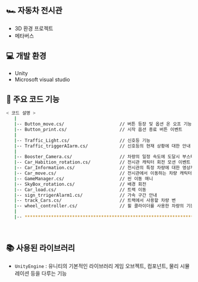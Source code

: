 ## 🏎 자동차 전시관

- 3D 환경 프로젝트
- 메타버스

## 💻 개발 환경
- Unity
- Microsoft visual studio
  
## 📂 주요 코드 기능

```bash
< 코드 설명 >
   |
   |-- Button_move.cs/                     // 버튼 등장 및 옵션 온 오프 기능
   |-- Button_print.cs/                    // 시작 옵션 종료 버튼 이벤트
   |
   |-- Traffic_Light.cs/                   // 신호등 기능
   |-- Traffic_triggerAIarm.cs/            // 신호등의 현재 상황에 대한 안내 기능
   |
   |-- Booster_Camera.cs/                  // 차량의 일정 속도에 도달시 부스터 모션 이벤트
   |-- Car_Habition_rotation.cs/           // 전시관 캐릭터 회전 모션 이벤트
   |-- Car_Information.cs/                 // 전시관의 특정 차량에 대한 영상재생과 시운전시 차량 선택
   |-- Car_move.cs/                        // 전시관에서 이동하는 차량 캐릭터의 움직임 이벤트
   |-- GameManager.cs/                     // 씬 이동 매니
   |-- SkyBox_rotation.cs/                 // 배경 회전
   |-- Car_load.cs/                        // 트랙 이동
   |-- sign_trrigerAlarm1.cs/              // 가속 구간 안내
   |-- track_Cars.cs/                      // 트랙에서 사용할 차량 변
   |-- wheel_controller.cs/                // 휠 콜라이더를 사용한 차량의 기능 구
   |
   |-- ************************************************************************
```
<br />

## 📚 사용된 라이브러리

- `UnityEngine` : 유니티의 기본적인 라이브러리 게임 오브젝트, 컴포넌트, 물리 시뮬레이션 등을 다루는 기능
